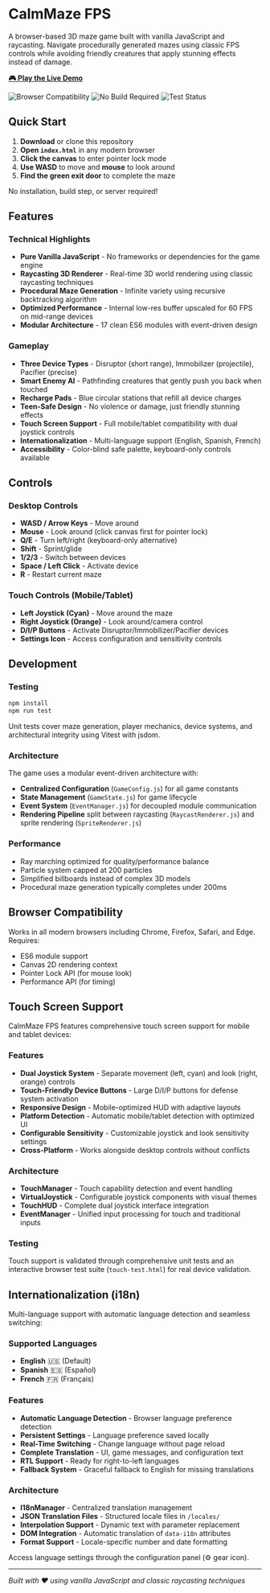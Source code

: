 # CalmMaze FPS

A browser-based 3D maze game built with vanilla JavaScript and raycasting. Navigate procedurally generated mazes using classic FPS controls while avoiding friendly creatures that apply stunning effects instead of damage.

**[🎮 Play the Live Demo](https://bmshouse.github.io/amazing/)**

![Browser Compatibility](https://img.shields.io/badge/browser-Chrome%20%7C%20Firefox%20%7C%20Safari%20%7C%20Edge-brightgreen)
![No Build Required](https://img.shields.io/badge/build-none%20required-green)
![Test Status](https://img.shields.io/badge/tests-passing-brightgreen)

## Quick Start

1. **Download** or clone this repository
2. **Open `index.html`** in any modern browser
3. **Click the canvas** to enter pointer lock mode
4. **Use WASD** to move and **mouse** to look around
5. **Find the green exit door** to complete the maze

No installation, build step, or server required!

## Features

### Technical Highlights
- **Pure Vanilla JavaScript** - No frameworks or dependencies for the game engine
- **Raycasting 3D Renderer** - Real-time 3D world rendering using classic raycasting techniques
- **Procedural Maze Generation** - Infinite variety using recursive backtracking algorithm
- **Optimized Performance** - Internal low-res buffer upscaled for 60 FPS on mid-range devices
- **Modular Architecture** - 17 clean ES6 modules with event-driven design

### Gameplay
- **Three Device Types** - Disruptor (short range), Immobilizer (projectile), Pacifier (precise)
- **Smart Enemy AI** - Pathfinding creatures that gently push you back when touched
- **Recharge Pads** - Blue circular stations that refill all device charges
- **Teen-Safe Design** - No violence or damage, just friendly stunning effects
- **Touch Screen Support** - Full mobile/tablet compatibility with dual joystick controls
- **Internationalization** - Multi-language support (English, Spanish, French)
- **Accessibility** - Color-blind safe palette, keyboard-only controls available

## Controls

### Desktop Controls
- **WASD / Arrow Keys** - Move around
- **Mouse** - Look around (click canvas first for pointer lock)
- **Q/E** - Turn left/right (keyboard-only alternative)
- **Shift** - Sprint/glide
- **1/2/3** - Switch between devices
- **Space / Left Click** - Activate device
- **R** - Restart current maze

### Touch Controls (Mobile/Tablet)
- **Left Joystick (Cyan)** - Move around the maze
- **Right Joystick (Orange)** - Look around/camera control
- **D/I/P Buttons** - Activate Disruptor/Immobilizer/Pacifier devices
- **Settings Icon** - Access configuration and sensitivity controls

## Development

### Testing
```bash
npm install
npm run test
```

Unit tests cover maze generation, player mechanics, device systems, and architectural integrity using Vitest with jsdom.

### Architecture
The game uses a modular event-driven architecture with:
- **Centralized Configuration** (`GameConfig.js`) for all game constants
- **State Management** (`GameState.js`) for game lifecycle
- **Event System** (`EventManager.js`) for decoupled module communication
- **Rendering Pipeline** split between raycasting (`RaycastRenderer.js`) and sprite rendering (`SpriteRenderer.js`)

### Performance
- Ray marching optimized for quality/performance balance
- Particle system capped at 200 particles
- Simplified billboards instead of complex 3D models
- Procedural maze generation typically completes under 200ms

## Browser Compatibility

Works in all modern browsers including Chrome, Firefox, Safari, and Edge. Requires:
- ES6 module support
- Canvas 2D rendering context
- Pointer Lock API (for mouse look)
- Performance API (for timing)

## Touch Screen Support

CalmMaze FPS features comprehensive touch screen support for mobile and tablet devices:

### Features
- **Dual Joystick System** - Separate movement (left, cyan) and look (right, orange) controls
- **Touch-Friendly Device Buttons** - Large D/I/P buttons for defense system activation
- **Responsive Design** - Mobile-optimized HUD with adaptive layouts
- **Platform Detection** - Automatic mobile/tablet detection with optimized UI
- **Configurable Sensitivity** - Customizable joystick and look sensitivity settings
- **Cross-Platform** - Works alongside desktop controls without conflicts

### Architecture
- **TouchManager** - Touch capability detection and event handling
- **VirtualJoystick** - Configurable joystick components with visual themes
- **TouchHUD** - Complete dual joystick interface integration
- **EventManager** - Unified input processing for touch and traditional inputs

### Testing
Touch support is validated through comprehensive unit tests and an interactive browser test suite (`touch-test.html`) for real device validation.

## Internationalization (i18n)

Multi-language support with automatic language detection and seamless switching:

### Supported Languages
- **English** 🇺🇸 (Default)
- **Spanish** 🇪🇸 (Español)
- **French** 🇫🇷 (Français)

### Features
- **Automatic Language Detection** - Browser language preference detection
- **Persistent Settings** - Language preference saved locally
- **Real-Time Switching** - Change language without page reload
- **Complete Translation** - UI, game messages, and configuration text
- **RTL Support** - Ready for right-to-left languages
- **Fallback System** - Graceful fallback to English for missing translations

### Architecture
- **I18nManager** - Centralized translation management
- **JSON Translation Files** - Structured locale files in `/locales/`
- **Interpolation Support** - Dynamic text with parameter replacement
- **DOM Integration** - Automatic translation of `data-i18n` attributes
- **Format Support** - Locale-specific number and date formatting

Access language settings through the configuration panel (⚙️ gear icon).

---

*Built with ❤️ using vanilla JavaScript and classic raycasting techniques*